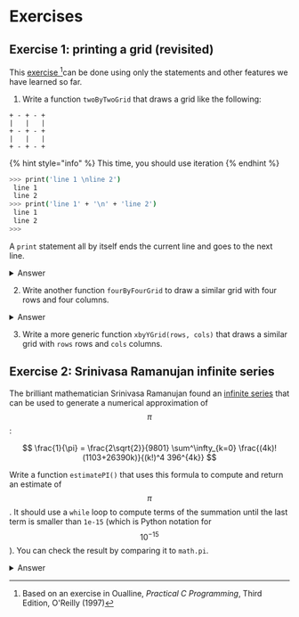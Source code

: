 # Exercises

## Exercise 1: printing a grid (revisited)

This [exercise ](#user-content-fn-1)[^1]can be done using only the statements and other features we have learned so far.

1. Write a function `twoByTwoGrid` that draws a grid like the following:

```
+ - + - +
|   |   |
+ - + - +
|   |   |
+ - + - +
```

{% hint style="info" %}
This time, you should use iteration
{% endhint %}

```bash
>>> print('line 1 \nline 2')
 line 1 
 line 2 
>>> print('line 1' + '\n' + 'line 2')
 line 1 
 line 2
>>> 
```

A `print` statement all by itself ends the current line and goes to the next line.

<details>

<summary>Answer</summary>

{% code lineNumbers="true" %}
```python
def twoByTwoGrid():
    print('+', '-', '+', '-', '+')
    print('|', ' ', '|', ' ', '|')
    print('+', '-', '+', '-', '+')
    print('|', ' ', '|', ' ', '|')
    print('+', '-', '+', '-', '+')


```
{% endcode %}

Note: this is not a very good solution, a better approach is used in the solution for the function `fourByFourGrid.`

</details>

2. Write another function `fourByFourGrid` to draw a similar grid with four rows and four columns.

<details>

<summary>Answer</summary>

{% code lineNumbers="true" %}
```python
def fourByFourGrid ():
    oddLine = '+ - ' * 4 + '+\n'
    evenLine = '|   ' * 4 + '|\n'
    grid = (oddLine + evenLine) * 4 + oddLine
    print(grid)
```
{% endcode %}

Note: This solution is better than the one given for the function `twoByTwoGrid`. It is important to familiarise ourselves with manipulating string to build the expected output.

</details>

3. Write a more generic function `xbyYGrid(rows, cols)` that draws a similar grid with `rows` rows and `cols` columns.

## Exercise 2: Srinivasa Ramanujan infinite series

The brilliant mathematician Srinivasa Ramanujan found an [infinite series](https://www.wikipedia.org/wiki/Pi) that can be used to generate a numerical approximation of $$\pi$$:

$$
\frac{1}{\pi} = \frac{2\sqrt{2}}{9801} \sum^\infty_{k=0} \frac{(4k)!(1103+26390k)}{(k!)^4 396^{4k}}
$$

Write a function `estimatePI()` that uses this formula to compute and return an estimate of $$\pi$$. It should use a `while` loop to compute terms of the summation until the last term is smaller than `1e-15` (which is Python notation for $$10^{-15}$$). You can check the result by comparing it to `math.pi`.

<details>

<summary>Answer</summary>



</details>

[^1]: Based on an exercise in Oualline, _Practical C Programming_, Third Edition, O'Reilly (1997)
